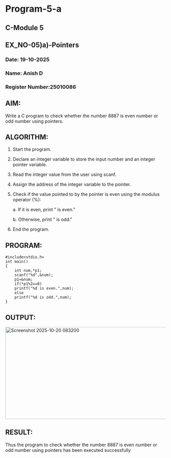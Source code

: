 # Program-5-a
## C-Module 5
## EX_NO-05)a)-Pointers
### Date: 19-10-2025
### Name: Anish D
### Register Number:25010086
## AIM:
Write a C program to check whether the number 8887 is even number or odd number using pointers.
## ALGORITHM:
1. Start the program.
2. Declare an integer variable to store the input number and an integer pointer variable.
3. Read the integer value from the user using scanf.
4. Assign the address of the integer variable to the pointer.
5. Check if the value pointed to by the pointer is even using the modulus operator (%):

    a. If it is even, print "<number> is even."

    b. Otherwise, print "<number> is odd."

6. End the program.
## PROGRAM:
```
#include<stdio.h>
int main()
{
    int num,*p1;
    scanf("%d",&num);
    p1=&num;
    if(*p1%2==0)
    printf("%d is even.",num);
    else
    printf("%d is odd.",num);
}
```
## OUTPUT:
<img width="842" height="289" alt="Screenshot 2025-10-20 083200" src="https://github.com/user-attachments/assets/32154267-7939-4bc5-84c7-1326442e306d" />

## RESULT:
Thus the program to check whether the number 8887 is even number or odd number using pointers has been executed successfully
